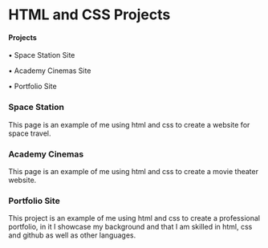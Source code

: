 <h1>HTML and CSS Projects</h1>

<h4>Projects</h4>
<p>&#8226; Space Station Site</p>
<p>&#8226; Academy Cinemas Site</p>
<p>&#8226; Portfolio Site</P>

<h3>Space Station</h3>
<p>This page is an example of me using html and css to create a website for space travel.</p>

<h3>Academy Cinemas</h3>
<p>This page is an example of me using html and css to create a movie theater website.</p>

<h3>Portfolio Site</h3>
<p>This project is an example of me using html and css to create a professional portfolio, in it I showcase my background and that I am skilled in html, css and github as well as other languages.</p>
